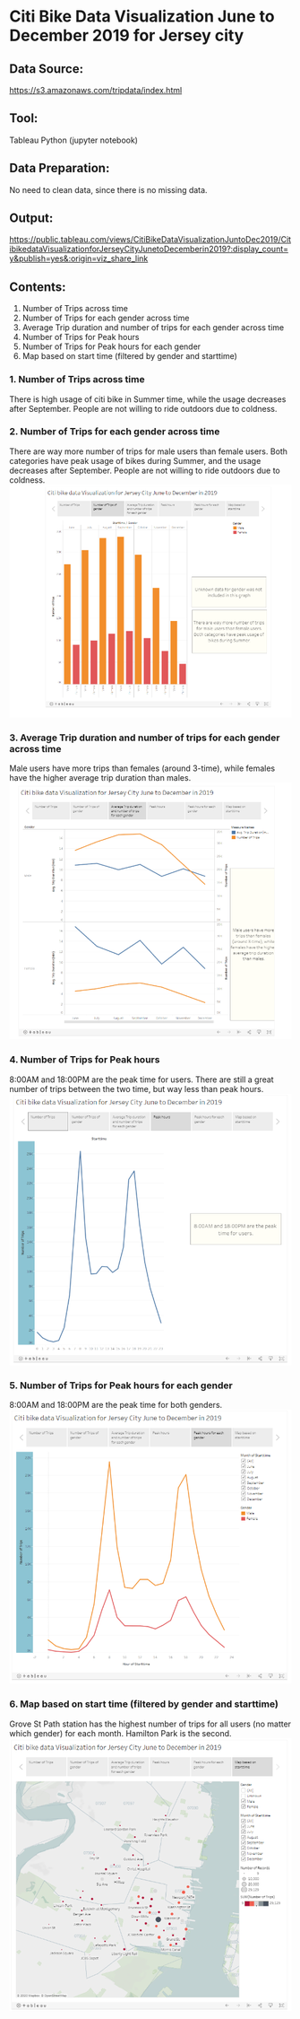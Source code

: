 # Citi Bike Data Visualization June to December 2019 for Jersey city

## Data Source: 
https://s3.amazonaws.com/tripdata/index.html

## Tool: 
Tableau
Python (jupyter notebook)

## Data Preparation:
No need to clean data, since there is no missing data.

## Output:
https://public.tableau.com/views/CitiBikeDataVisualizationJuntoDec2019/CitibikedataVisualizationforJerseyCityJunetoDecemberin2019?:display_count=y&publish=yes&:origin=viz_share_link


## Contents:
1. Number of Trips across time
2. Number of Trips for each gender across time
3. Average Trip duration and number of trips for each gender across time
4. Number of Trips for Peak hours
5. Number of Trips for Peak hours for each gender
6. Map based on start time (filtered by gender and starttime)

### 1. Number of Trips across time
There is high usage of citi bike in Summer time, while the usage decreases after September. People are not willing to ride outdoors due to coldness.

### 2. Number of Trips for each gender across time
There are way more number of trips for male users than female users.
Both categories have peak usage of bikes during Summer, and the usage decreases after September. People are not willing to ride outdoors due to coldness.
<img src='Resources/citi_bike--- number of trips for gender.PNG'/><br>
### 3. Average Trip duration and number of trips for each gender across time
Male users have more trips than females (around 3-time), while females have the higher average trip duration than males. 
<img src='Resources/citi_bike--- avg trip duration and number of trips for gender.PNG'/><br>
### 4. Number of Trips for Peak hours
8:00AM and 18:00PM are the peak time for users. There are still a great number of trips between the two time, but way less than peak hours.
<img src='Resources/citi_bike--- peak hours.PNG'/><br>
### 5. Number of Trips for Peak hours for each gender
8:00AM and 18:00PM are the peak time for both genders.
<img src='Resources/citi_bike--- peak hours for gender.PNG'/><br>
### 6. Map based on start time (filtered by gender and starttime)
Grove St Path station has the highest number of trips for all users (no matter which gender) for each month. Hamilton Park is the second.
<img src='Resources/citi_bike--- geomap on starttime.PNG'/><br>